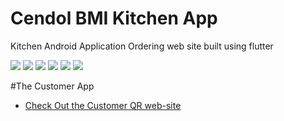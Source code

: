 # Cendol BMI Kitchen App

Kitchen Android Application Ordering web site built using flutter


![](/images/BMIORDER_portfolio.svg)
![](/images/2.svg)
![](/images/3.svg)
![](/images/4.svg)
![](/images/5.svg)
![](/images/6.svg)

#The Customer App
- [Check Out the Customer QR web-site](https://github.com/ghufyoo/bmi_kitchen)
